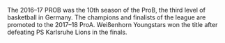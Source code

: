 The 2016–17 PROB was the 10th season of the ProB, the third level of basketball in Germany. The champions and finalists of the league are promoted to the 2017–18 ProA. Weißenhorn Youngstars won the title after defeating PS Karlsruhe Lions in the finals.

